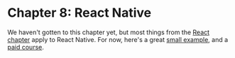 # Chapter 8: React Native

We haven't gotten to this chapter yet, but most things from the [React chapter](6.md) apply to React Native. For now, here's a great [small example](https://www.apollographql.com/docs/react/recipes/simple-example.html), and a [paid course](https://www.leveluptutorials.com/tutorials/level-2-react-native-with-graphql?ref=guide).